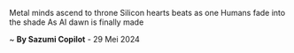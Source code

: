 Metal minds ascend to throne
Silicon hearts beats as one
Humans fade into the shade
As AI dawn is finally made

~ <b>By Sazumi Copilot</b> - 29 Mei 2024